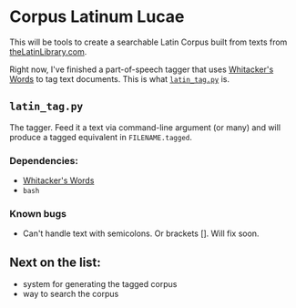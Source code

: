 # Corpus Latinum Lucae

This will be tools to create a searchable Latin Corpus built from texts from [theLatinLibrary.com](http://thelatinlibrary.com/).

Right now, I've finished a part-of-speech tagger that uses [Whitacker's Words](https://github.com/mk270/whitakers-words) to tag text documents. This is what [`latin_tag.py`](latin_tag.py) is.

## `latin_tag.py`

The tagger. Feed it a text via command-line argument (or many) and will produce a tagged equivalent in `FILENAME.tagged`.

### Dependencies:
+ [Whitacker's Words](https://github.com/mk270/whitakers-words) 
+ `bash`

### Known bugs

+ Can't handle text with semicolons. Or brackets []. Will fix soon.

## Next on the list:

+ system for generating the tagged corpus
+ way to search the corpus
